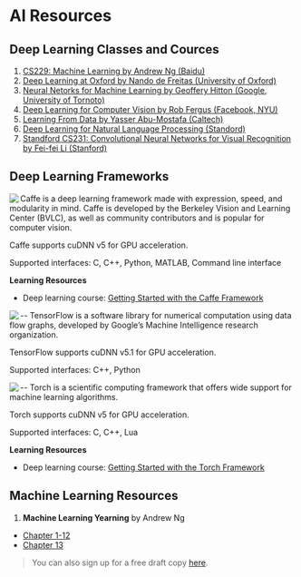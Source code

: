 # AI Resources
## Deep Learning Classes and Cources
1. [CS229: Machine Learning by Andrew Ng (Baidu)](http://www.youtube.com/watch?v=UzxYlbK2c7E&list=PLA89DCFA6ADACE599)
2. [Deep Learning at Oxford by Nando de Freitas (University of Oxford)](https://www.youtube.com/playlist?list=PLE6Wd9FR--EfW8dtjAuPoTuPcqmOV53Fu)
3. [Neural Netorks for Machine Learning by Geoffery Hitton (Google, University of Tornoto)](https://www.coursera.org/course/neuralnets)
4. [Deep Learning for Computer Vision by Rob Fergus (Facebook, NYU)](https://www.youtube.com/watch?v=qgx57X0fBdA)
5. [Learning From Data by Yasser Abu-Mostafa (Caltech)](https://work.caltech.edu/lectures.html#lectures)
6. [Deep Learning for Natural Language Processing (Standord)](http://cs224d.stanford.edu/syllabus.html)
6. [Standford CS231: Convolutional Neural Networks for Visual Recognition by Fei-fei Li (Stanford)](http://cs231n.github.io/)

## Deep Learning Frameworks
<img align="left" src="./img/caffe.png">
Caffe is a deep learning framework made with expression, speed, and modularity in mind. Caffe is developed by the Berkeley Vision and Learning Center (BVLC), as well as community contributors and is popular for computer vision.

Caffe supports cuDNN v5 for GPU acceleration.

Supported interfaces: C, C++, Python, MATLAB, Command line interface

**Learning Resources** 
- Deep learning course: [Getting Started with the Caffe Framework](https://developer.nvidia.com/deep-learning-courses)
  
--
<img align="left" src="./img/tensorflow.png">
TensorFlow is a software library for numerical computation using data flow graphs, developed by Google’s Machine Intelligence research organization.

TensorFlow supports cuDNN v5.1 for GPU acceleration.

Supported interfaces: C++, Python

--
<img align="left" src="./img/torch.png">
Torch is a scientific computing framework that offers wide support for machine learning algorithms.

Torch supports cuDNN v5 for GPU acceleration.

Supported interfaces: C, C++, Lua

**Learning Resources** 
- Deep learning course: [Getting Started with the Torch Framework](https://developer.nvidia.com/deep-learning-frameworks)

## Machine Learning Resources
1. **Machine Learning Yearning** by Andrew Ng
  - [Chapter 1-12](./pdf/Machine_Learning_Yearning_V0.5_01.pdf)
  - [Chapter 13](./pdf/Machine_Learning_Yearning_V0.5_01.pdf)

  > You can also sign up for a free draft copy [here](http://www.mlyearning.org/).
